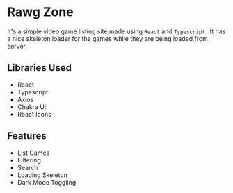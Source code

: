 # Rawg Zone

It's a simple video game listing site made using `React` and `Typescript.` It has a nice skeleton loader for the games while they are being loaded from server.

## Libraries Used

- React
- Typescript
- Axios
- Chakra Ui
- React Icons

## Features

- List Games
- Filtering
- Search
- Loading Skeleton
- Dark Mode Toggling
